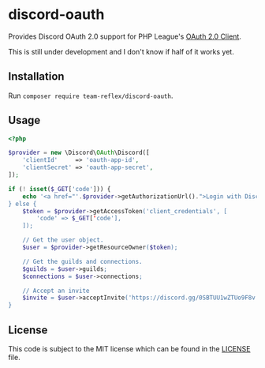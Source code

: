 discord-oauth
===
Provides Discord OAuth 2.0 support for PHP League's [OAuth 2.0 Client](https://github.com/thephpleague/oauth2-client).

This is still under development and I don't know if half of it works yet.

## Installation

Run `composer require team-reflex/discord-oauth`.

## Usage

```php
<?php

$provider = new \Discord\OAuth\Discord([
	'clientId'     => 'oauth-app-id',
	'clientSecret' => 'oauth-app-secret',
]);

if (! isset($_GET['code'])) {
	echo '<a href="'.$provider->getAuthorizationUrl().">Login with Discord</a>';
} else {
	$token = $provider->getAccessToken('client_credentials', [
		'code' => $_GET['code'],
	]);

	// Get the user object.
	$user = $provider->getResourceOwner($token);

	// Get the guilds and connections.
	$guilds = $user->guilds;
	$connections = $user->connections;

	// Accept an invite
	$invite = $user->acceptInvite('https://discord.gg/0SBTUU1wZTUo9F8v');
}
```

## License

This code is subject to the MIT license which can be found in the [LICENSE](LICENSE) file.
